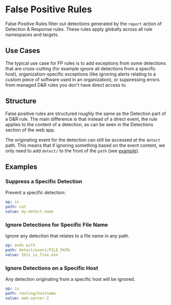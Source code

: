 # False Positive Rules

False Positive Rules filter out detections generated by the `report` action of Detection & Response rules. These rules apply globally across all rule namespaces and targets.

## Use Cases

The typical use case for FP rules is to add exceptions from some detections that are cross-cutting (for example ignore all detections from a specific host), organization-specific exceptions (like ignoring alerts relating to a custom piece of software used in an organization), or suppressing errors from managed D&R rules you don't have direct access to.

## Structure

False positive rules are structured roughly the same as the Detection part of a D&R rule. The main difference is that instead of a direct event, the rule applies to the content of a detection, as can be seen in the Detections section of the web app. 

The originating event for the detection can still be accessed at the `detect` path. This means that if ignoring something based on the event content, we only need to add `detect/` to the front of the `path` (see [example](#ignore-detections-for-specific-file-name)).

## Examples

### Suppress a Specific Detection

Prevent a specific detection:

```yaml
op: is
path: cat
value: my-detect-name
```

### Ignore Detections for Specific File Name

Ignore any detection that relates to a file name in any path.

```yaml
op: ends with
path: detect/event/FILE_PATH
value: this_is_fine.exe
```

### Ignore Detections on a Specific Host

Any detection originating from a specific host will be ignored.

```yaml
op: is
path: routing/hostname
value: web-server-2
```
